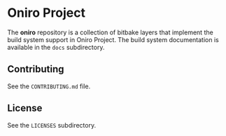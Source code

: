 <!--
SPDX-FileCopyrightText: Huawei Inc.

SPDX-License-Identifier: CC-BY-4.0
-->

# Oniro Project

The **oniro** repository is a collection of bitbake layers that implement the
build system support in Oniro Project. The build system documentation is
available in the `docs` subdirectory.

## Contributing

See the `CONTRIBUTING.md` file.

## License

See the `LICENSES` subdirectory.
